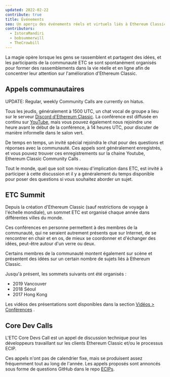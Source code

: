 ```yaml
---
updated: 2022-02-22
contribute: true
title: Événements
seo: Un aperçu des événements réels et virtuels liés à Ethereum Classic. ETC Summit et l'appel communautaire hebdomadaire sont ouverts à tous !
contributors:
  - IstoraMandiri
  - bobsummerwill
  - TheCrowbill
---
```


La magie opère lorsque les gens se rassemblent et partagent des idées, et les participants de la communauté ETC se sont spontanément organisés pour former des rassemblements dans la vie réelle et en ligne afin de concentrer leur attention sur l'amélioration d'Ethereum Classic.

## Appels communautaires

UPDATE:  Regular, weekly Community Calls are currently on hiatus.

Tous les jeudis, généralement à 1500 UTC, un chat vocal de groupe a lieu sur le serveur [Discord d'Ethereum Classic](https://ethereumclassic.org/discord). La conférence est diffusée en continu sur [YouTube](https://www.youtube.com/channel/UCp07VPnC1ejyAp5gMvvA4dw/videos), mais vous pouvez également nous rejoindre une heure avant le début de la conférence, à 14 heures UTC, pour discuter de manière informelle dans le salon vert.

De temps en temps, un invité spécial rejoindra le chat pour des questions et réponses avec la communauté. Ces appels sont généralement enregistrés, et vous pouvez trouver ces enregistrements sur la chaine Youtube, Ethereum Classic Community Calls  [](https://github.com/ethereumclassic/community-calls).

Tout le monde, quel que soit son niveau d'implication dans ETC, est invité à participer à cette discussion et il y a généralement du temps disponible pour poser des questions si vous souhaitez aborder un sujet.

## ETC Summit

Depuis la création d'Ethereum Classic (sauf restrictions de voyage à l'échelle mondiale), un sommet ETC est organisé chaque année dans différentes villes du monde.

Ces conférences en personne permettent à des membres de la communauté, qui ne seraient autrement présents que sur Internet, de se rencontrer en chair et en os, de mieux se coordonner et d'échanger des idées, peut-être autour d'un verre ou deux.

Certains membres de la communauté montent également sur scène et présentent des idées sur un certain nombre de sujets liés à Ethereum Classic.

Jusqu'à présent, les sommets suivants ont été organisés :

- 2019 Vancouver
- 2018 Séoul
- 2017 Hong Kong

Les vidéos des présentations sont disponibles dans la section [Vidéos > Conférences](/videos/conferences) .

## Core Dev Calls

L'ETC Core Devs Call est un appel de discussion technique pour les développeurs travaillant sur les clients Ethereum Classic et/ou le processus ECIP.

Ces appels n'ont pas de calendrier fixe, mais se produisent assez fréquemment tout au long de l'année. Les appels proposés sont annoncés sous forme de questions GitHub dans le repo [ECIPs](https://github.com/ethereumclassic/ECIPs/issues?q=is%3Aissue+Devs+Call).
